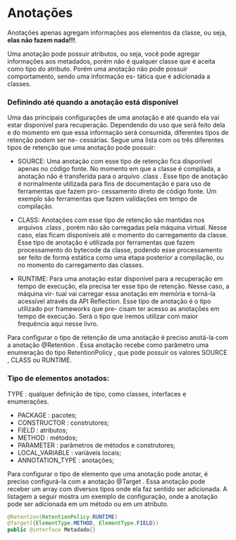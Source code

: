 # Anotações 

Anotações apenas agregam informações aos elementos da classe, ou seja, **elas não fazem nada!!!**.

Uma anotação pode possuir atributos, ou seja, você pode agregar informações
aos metadados, porém não é qualquer classe que é aceita como tipo do atributo.
Porém uma anotação não pode possuir comportamento, sendo uma informação es-
tática que é adicionada a classes.

### Definindo até quando a anotação está disponível

Uma das principais configurações de uma anotação é até quando ela vai estar
disponível para recuperação. Dependendo do uso que será feito dela e do momento
em que essa informação será consumida, diferentes tipos de retenção podem ser ne-
cessárias. Segue uma lista com os três diferentes tipos de retenção que uma anotação
pode possuir:

- SOURCE: Uma anotação com esse tipo de retenção fica disponível apenas no
          código fonte. No momento em que a classe é compilada, a anotação não é
          transferida para o arquivo .class . Esse tipo de anotação é normalmente
          utilizada para fins de documentação e para uso de ferramentas que fazem pro-
          cessamento direto de código fonte. Um exemplo são ferramentas que fazem
          validações em tempo de compilação. 

- CLASS: Anotações com esse tipo de retenção são mantidas nos arquivos
         .class , porém não são carregadas pela máquina virtual. Nesse caso, elas
         ficam disponíveis até o momento do carregamento da classe. Esse tipo de
         anotação é utilizada por ferramentas que fazem processamento do bytecode
         da classe, podendo esse processamento ser feito de forma estática como uma
         etapa posterior a compilação, ou no momento do carregamento das classes.

- RUNTIME: Para uma anotação estar disponível para a recuperação em tempo
           de execução, ela precisa ter esse tipo de retenção. Nesse caso, a máquina vir-
           tual vai carregar essa anotação em memória e torná-la acessível através da API
           Reflection. Esse tipo de anotação é o tipo utilizado por frameworks que pre-
           cisam ter acesso as anotações em tempo de execução. Será o tipo que iremos
           utilizar com maior frequência aqui nesse livro.
           
           
Para configurar o tipo de retenção de uma anotação é preciso anotá-la com a
anotação @Retention . Essa anotação recebe como parâmetro uma enumeração
do tipo RetentionPolicy , que pode possuir os valores SOURCE , CLASS ou
RUNTIME.   

### Tipo de elementos anotados:

TYPE : qualquer definição de tipo, como classes, interfaces e enumerações.
- PACKAGE : pacotes;
- CONSTRUCTOR : construtores;
- FIELD : atributos;
- METHOD : métodos;
- PARAMETER : parâmetros de métodos e construtores;
- LOCAL_VARIABLE : variáveis locais;
- ANNOTATION_TYPE : anotações;

Para configurar o tipo de elemento que uma anotação pode anotar, é preciso
configurá-la com a anotação @Target . Essa anotação pode receber um array com
diversos tipos onde ela faz sentido ser adicionada. A listagem a seguir mostra um
exemplo de configuração, onde a anotação pode ser adicionada em um método ou
em um atributo.

```java
@Retention(RetentionPolicy.RUNTIME)    
@Target({ElementType.METHOD, ElementType.FIELD})
public @interface Metadado{}
```

